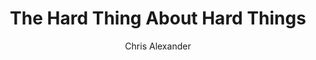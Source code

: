 ---
layout: episode
title: "The Hard Thing About Hard Things"
slug: "13"
explicit: false
author: "Chris Alexander"
summary: "A bullish approach to management and leadership"
description: "Leadership and management lessons from a serial entrepreneur and CEO. With Peter Curd."
has_image: true
duration: "10:32"
length: 19357696
book:
    title: "The Hard Thing About Hard Things: Building a Business When There Are No Easy Answers "
    author: "Horowitz"
    link: "http://g.chris-alexander.co.uk?id=1274X516320&xs=1&url=https%3A%2F%2Fwww.amazon.co.uk%2FHard-Thing-About-Things-Building%2Fdp%2F0062273205%2Fref%3Dsr_1_1%3Fadgrpid%3D54783841913%26dchild%3D1%26gclid%3DCj0KCQiAqo3-BRDoARIsAE5vnaKknN6fbOO5-AxGyKCqaxuzkLAjVVpdUdjFGv_H051JLVfLNMQc83UaAmibEALw_wcB%26hvadid%3D259070466639%26hvdev%3Dc%26hvlocphy%3D1006466%26hvnetw%3Dg%26hvqmt%3De%26hvrand%3D10440288168882931659%26hvtargid%3Dkwd-295897255350%26hydadcr%3D24460_1816154%26keywords%3Dthe%2Bhard%2Bthing%2Babout%2Bhard%2Bthings%26qid%3D1606680940%26sr%3D8-1%26tag%3Dgooghydr-21"
---